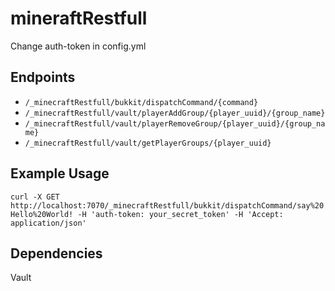 # mineraftRestfull

Change auth-token in config.yml

## Endpoints
- `/_minecraftRestfull/bukkit/dispatchCommand/{command}`
- `/_minecraftRestfull/vault/playerAddGroup/{player_uuid}/{group_name}`
- `/_minecraftRestfull/vault/playerRemoveGroup/{player_uuid}/{group_name}`
- `/_minecraftRestfull/vault/getPlayerGroups/{player_uuid}`

## Example Usage
`curl -X GET http://localhost:7070/_minecraftRestfull/bukkit/dispatchCommand/say%20Hello%20World! -H 'auth-token: your_secret_token' -H 'Accept: application/json'`

## Dependencies
Vault
